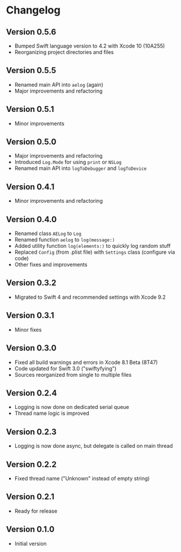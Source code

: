 # Changelog

## Version 0.5.6

- Bumped Swift language version to 4.2 with Xcode 10 (10A255)
- Reorganizing project directories and files

## Version 0.5.5

- Renamed main API into `aelog` (again)
- Major improvements and refactoring

## Version 0.5.1

- Minor improvements

## Version 0.5.0

- Major improvements and refactoring
- Introduced `Log.Mode` for using `print` or `NSLog`
- Renamed main API into `logToDebugger` and `logToDevice`

## Version 0.4.1

- Minor improvements and refactoring

## Version 0.4.0

- Renamed class `AELog` to `Log`
- Renamed function `aelog` to `log(message:)`
- Added utility function `log(elements:)` to quickly log random stuff
- Replaced `Config` (from .plist file) with `Settings` class (configure via code)
- Other fixes and improvements

## Version 0.3.2

- Migrated to Swift 4 and recommended settings with Xcode 9.2

## Version 0.3.1

- Minor fixes

## Version 0.3.0

- Fixed all build warnings and errors in Xcode 8.1 Beta (8T47)
- Code updated for Swift 3.0 ("swiftyfying")
- Sources reorganized from single to multiple files

## Version 0.2.4

- Logging is now done on dedicated serial queue
- Thread name logic is improved

## Version 0.2.3

- Logging is now done async, but delegate is called on main thread

## Version 0.2.2

- Fixed thread name ("Unknown" instead of empty string)

## Version 0.2.1

- Ready for release

## Version 0.1.0

- Initial version
